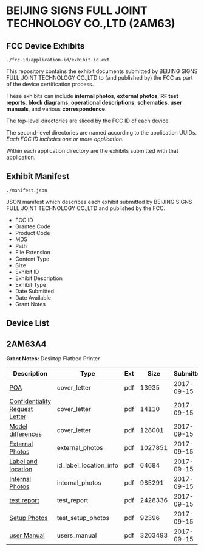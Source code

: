# BEIJING SIGNS FULL JOINT TECHNOLOGY CO.,LTD (2AM63)
## FCC Device Exhibits

```
./fcc-id/application-id/exhibit-id.ext
```

This repository contains the exhibit documents submitted by BEIJING SIGNS FULL JOINT TECHNOLOGY CO.,LTD to (and published by) the FCC as part of the device certification process.

These exhibits can include **internal photos**, **external photos**, **RF test reports**, **block diagrams**, **operational descriptions**, **schematics**, **user manuals**, and various **correspondence**.

The top-level directories are sliced by the FCC ID of each device.

The second-level directories are named according to the application UUIDs. *Each FCC ID includes one or more application.*

Within each application directory are the exhibits submitted with that application. 

## Exhibit Manifest

```
./manifest.json
```

JSON manifest which describes each exhibit submitted by BEIJING SIGNS FULL JOINT TECHNOLOGY CO.,LTD and published by the FCC.

- FCC ID
- Grantee Code
- Product Code
- MD5
- Path
- File Extension
- Content Type
- Size
- Exhibit ID
- Exhibit Description
- Exhibit Type
- Date Submitted
- Date Available
- Grant Notes

## Device List
## 2AM63A4
**Grant Notes:** Desktop Flatbed Printer

| Description | Type | Ext | Size | Submitted | Available |
| ----------- | ---- | --- | ---- | --------- | --------- |
| [POA](2AM63A4/26d912c3927412c9d360dafefb717679/3563381.pdf) | cover_letter | pdf | 13935 | 2017-09-15 | 2017-09-15 |
| [Confidentiality Request Letter](2AM63A4/26d912c3927412c9d360dafefb717679/3563382.pdf) | cover_letter | pdf | 14110 | 2017-09-15 | 2017-09-15 |
| [Model differences](2AM63A4/26d912c3927412c9d360dafefb717679/3563391.pdf) | cover_letter | pdf | 128001 | 2017-09-15 | 2017-09-15 |
| [External Photos](2AM63A4/26d912c3927412c9d360dafefb717679/3563388.pdf) | external_photos | pdf | 1027851 | 2017-09-15 | 2017-09-15 |
| [Label and location](2AM63A4/26d912c3927412c9d360dafefb717679/3563386.pdf) | id_label_location_info | pdf | 64684 | 2017-09-15 | 2017-09-15 |
| [Internal Photos](2AM63A4/26d912c3927412c9d360dafefb717679/3563389.pdf) | internal_photos | pdf | 985291 | 2017-09-15 | 2017-09-15 |
| [test report](2AM63A4/26d912c3927412c9d360dafefb717679/3563390.pdf) | test_report | pdf | 2428336 | 2017-09-15 | 2017-09-15 |
| [Setup Photos](2AM63A4/26d912c3927412c9d360dafefb717679/3563387.pdf) | test_setup_photos | pdf | 92396 | 2017-09-15 | 2017-09-15 |
| [user Manual](2AM63A4/26d912c3927412c9d360dafefb717679/3563385.pdf) | users_manual | pdf | 3203493 | 2017-09-15 | 2017-09-15 |
